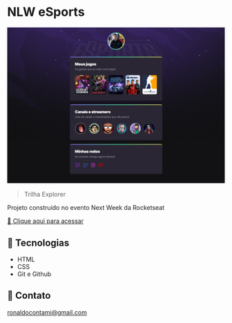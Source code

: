# NLW eSports 

![preview](./.github/preview.png)  

>Trilha Explorer

Projeto construído no evento Next Week da Rocketseat

[🔗 Clique aqui para acessar](https://Ronald0freire.github.io/nlw-esports-explorer)

## 🧐 Tecnologias

- HTML
- CSS
- Git e Github

## 💙 Contato

ronaldocontami@gmail.com